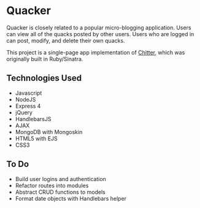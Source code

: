 # Quacker

Quacker is closely related to a popular micro-blogging application. Users can view all of the quacks posted by other users. Users who are logged in can post, modify, and delete their own quacks.

This project is a single-page app implementation of [Chitter](https://github.com/deniseyu/octochat), which was originally built in Ruby/Sinatra.

## Technologies Used

* Javascript
* NodeJS
* Express 4
* jQuery
* HandlebarsJS
* AJAX
* MongoDB with Mongoskin
* HTML5 with EJS
* CSS3

## To Do

* Build user logins and authentication
* Refactor routes into modules
* Abstract CRUD functions to models
* Format date objects with Handlebars helper